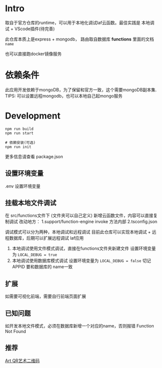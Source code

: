 
# Intro

取自于官方仓库的runtime，可以用于本地化调试laf云函数。最佳实践是 本地调试 + VScode插件(待完善)

此仓库本质上是express + mongodb， 路由取自数据库 __functions__ 里面的文档 `name` 

也可以直接跑docker镜像服务

# 依赖条件

此应用开发依赖于mongoDB，为了保留和官方一致，这个需要mongoDB副本集. 
TIPS: 可以设置远程mongodb，也可以本地自己起mongo服务


# Development

```
npm run build
npm run start

# 依赖安装(可选)
npm run init 
```
更多信息请查看 package.json

## 设置环境变量

.env 设置环境变量  


## 挂载本地文件调试

在 src/functions文件下 (文件夹可以自己定义) 新增云函数文件，内容可以直接复制调试
改动地方：
1.support/function-engine invoke 方法内部
2.tsconfig.json 

调试模式可以分为两种，本地调试和远程调试
目前此仓库可以实现本地调试 + 远程数据库，后期可以扩展远程调试 laf应用


1. 本地调试使用文件模式调试，直接在functions文件夹新建文件 设置环境变量为 `LOCAL_DEBUG = true`
2. 本地调试使用数据库模式调试 设置环境变量为 `LOCAL_DEBUG = false`  切记 APPID 要和数据库的 name一致

## 扩展
如需要可视化前端，需要自行前端页面扩展

## 已知问题
如开发本地文件模式，必须在数据库新增一个对应的name，否则报错 Function Not Found

## 推荐

[Art QR艺术二维码](https://hysli.cn)